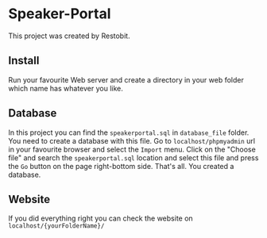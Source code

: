 # Speaker-Portal

This project was created by Restobit.

## Install

Run your favourite Web server and create a directory in your web folder which name has whatever you like.

## Database

In this project you can find the `speakerportal.sql` in `database_file` folder. You need to create a database with this file. Go to `localhost/phpmyadmin` url in your favourite browser and select the `Import` menu.
Click on the "Choose file" and search the `speakerportal.sql` location and select this file and press the `Go` button on the page right-bottom side.
That's all. You created a database.

## Website

If you did everything right you can check the website on `localhost/{yourFolderName}/`
